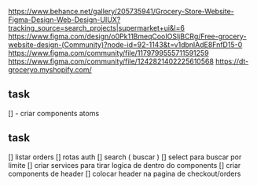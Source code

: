 https://www.behance.net/gallery/205735941/Grocery-Store-Website-Figma-Design-Web-Design-UIUX?tracking_source=search_projects|supermarket+ui&l=6
https://www.figma.com/design/o0Pk11BmeqCooIOSljBCRg/Free-grocery-website-design-(Community)?node-id=92-1143&t=v1dbnlAdE8FnfD15-0
https://www.figma.com/community/file/1179799555711591259
https://www.figma.com/community/file/1242821402225610568
https://dt-groceryo.myshopify.com/

## task

[] - criar components atoms

## task

[] listar orders
[] rotas auth
[] search ( buscar )
[] select para buscar por limite
[] criar services para tirar logica de dentro do components
[] criar components de header
[] colocar header na pagina de checkout/orders
